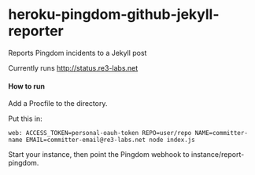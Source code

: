 # heroku-pingdom-github-jekyll-reporter
Reports Pingdom incidents to a Jekyll post

Currently runs http://status.re3-labs.net


#### How to run
Add a Procfile to the directory.

Put this in:
```
web: ACCESS_TOKEN=personal-oauh-token REPO=user/repo NAME=committer-name EMAIL=committer-email@re3-labs.net node index.js
```

Start your instance, then point the Pingdom webhook to instance/report-pingdom.
